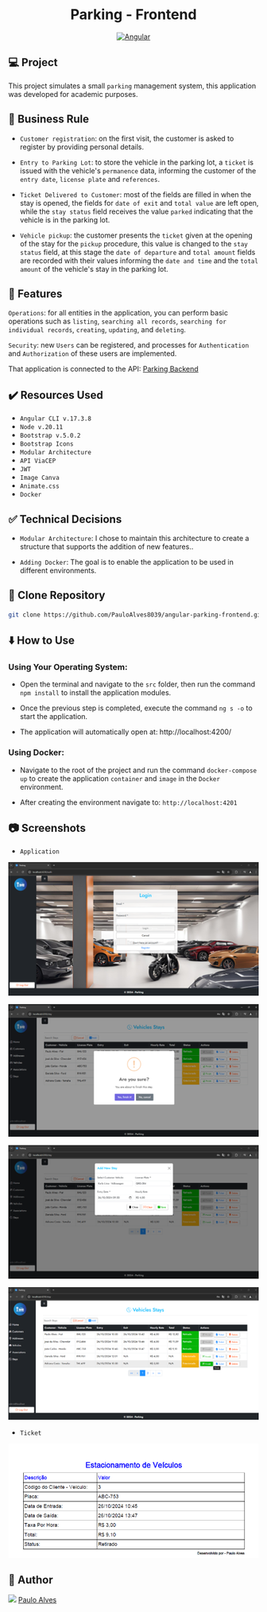 <h1 align="center">Parking - Frontend</h1>

<p align="center">
  <a href="https://angular.io/"><img alt="Angular" src="https://img.shields.io/badge/angular-%23DD0031.svg?style=for-the-badge&logo=angular&logoColor=white" /></a>
</p>

## :computer: Project

This project simulates a small `parking` management system, this application was developed for academic purposes.

## :blue_book: Business Rule

- `Customer registration`: on the first visit, the customer is asked to register by providing personal details. 

- `Entry to Parking Lot`: to store the vehicle in the parking lot, a `ticket` is issued with the vehicle's `permanence` data, informing the customer of the `entry date`, `license plate` and `references`.

- `Ticket Delivered to Customer`: most of the fields are filled in when the stay is opened, the fields for `date of exit` and `total value` are left open, while the `stay status` field receives the value `parked` indicating that the vehicle is in the parking lot.

- `Vehicle pickup`: the customer presents the `ticket` given at the opening of the stay for the `pickup` procedure, this value is changed to the `stay status` field, at this stage the `date of departure` and `total amount` fields are recorded with their values informing the `date and time` and the `total amount` of the vehicle's stay in the parking lot.  

## :hammer: Features

`Operations`: for all entities in the application, you can perform basic operations such as `listing`, `searching all records`, `searching for individual records`, `creating`, `updating`, and `deleting`.

`Security`: new `Users` can be registered, and processes for `Authentication` and `Authorization` of these users are implemented.

That application is connected to the API: [Parking Backend](https://github.com/PauloAlves8039/dotnet-parking-backend/tree/master)

## ✔️ Resources Used

- `Angular CLI v.17.3.8`
- `Node v.20.11`
- `Bootstrap v.5.0.2`
- `Bootstrap Icons`
- `Modular Architecture`
- `API ViaCEP`
- `JWT`
- `Image Canva`
- `Animate.css`
- `Docker`

## :white_check_mark: Technical Decisions

- `Modular Architecture`: I chose to maintain this architecture to create a structure that supports the addition of new features..

- `Adding Docker`: The goal is to enable the application to be used in different environments.

## :floppy_disk: Clone Repository

```bash
git clone https://github.com/PauloAlves8039/angular-parking-frontend.git
```

## :arrow_down: How to Use

### Using Your Operating System:

- Open the terminal and navigate to the `src` folder, then run the command `npm install` to install the application modules.

- Once the previous step is completed, execute the command `ng s -o`  to start the application.

- The application will automatically open at: http://localhost:4200/

### Using Docker:

- Navigate to the root of the project and run the command `docker-compose up` to create the application `container` and `image` in the `Docker` environment. 

- After creating the environment navigate to: `http://localhost:4201 `

## :camera: Screenshots

- `Application`
<p align="center"> <img src="https://github.com/PauloAlves8039/angular-parking-frontend/blob/master/src/assets/images/screenshot1.png" /></p>
<p align="center"> <img src="https://github.com/PauloAlves8039/angular-parking-frontend/blob/master/src/assets/images/screenshot2.png" /></p>
<p align="center"> <img src="https://github.com/PauloAlves8039/angular-parking-frontend/blob/master/src/assets/images/screenshot3.png" /></p>
<p align="center"> <img src="https://github.com/PauloAlves8039/angular-parking-frontend/blob/master/src/assets/images/screenshot4.png" /></p>

- `Ticket`
<p align="center"> <img src="https://github.com/PauloAlves8039/angular-parking-frontend/blob/master/src/assets/images/screenshot5.png" /></p>

## :boy: Author

<a href="https://github.com/PauloAlves8039"><img src="https://avatars.githubusercontent.com/u/57012714?v=4" width=70></a>
[Paulo Alves](https://github.com/PauloAlves8039)
